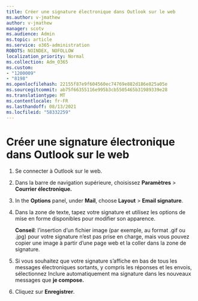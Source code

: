 ```yaml
---
title: Créer une signature électronique dans Outlook sur le web
ms.author: v-jmathew
author: v-jmathew
manager: scotv
ms.audience: Admin
ms.topic: article
ms.service: o365-administration
ROBOTS: NOINDEX, NOFOLLOW
localization_priority: Normal
ms.collection: Adm_O365
ms.custom:
- "1200009"
- "8198"
ms.openlocfilehash: 22155f87e9f604560ec74769e882d186e825a05e
ms.sourcegitcommit: ab75f66355116e995b3cb5505465b31989339e28
ms.translationtype: MT
ms.contentlocale: fr-FR
ms.lasthandoff: 08/13/2021
ms.locfileid: "58332259"
---
```

# <a name="create-email-signature-in-outlook-on-the-web"></a>Créer une signature électronique dans Outlook sur le web

1. Se connecter à Outlook sur le web.
2. Dans la barre de navigation supérieure, choisissez **Paramètres**  >  **Courrier électronique.**
3. In the **Options** panel, under **Mail**, choose **Layout**  >  **Email signature**.
4. Dans la zone de texte, tapez votre signature et utilisez les options de mise en forme disponibles pour modifier son apparence.

    **Conseil**: l’insertion d’un fichier image (par exemple, au format .gif ou .jpg) pour votre signature n’est pas prise en charge, mais vous pouvez copier une image à partir d’une page web et la coller dans la zone de signature.

5. Si vous souhaitez que votre signature s’affiche en bas de tous les messages électroniques sortants, y compris les réponses et les envois, sélectionnez Inclure automatiquement ma signature dans les nouveaux messages que **je compose.**
6. Cliquez sur **Enregistrer**.
